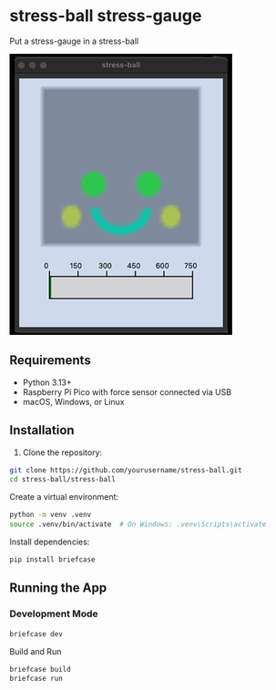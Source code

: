 # stress-ball stress-gauge

Put a stress-gauge in a stress-ball

![](stress-ball.gif)

## Requirements

- Python 3.13+
- Raspberry Pi Pico with force sensor connected via USB
- macOS, Windows, or Linux

## Installation

1. Clone the repository:

```bash
git clone https://github.com/yourusername/stress-ball.git
cd stress-ball/stress-ball
```

Create a virtual environment:

```bash
python -m venv .venv
source .venv/bin/activate  # On Windows: .venv\Scripts\activate
```

Install dependencies:

```bash
pip install briefcase
```
## Running the App

### Development Mode

```bash
briefcase dev
```
Build and Run

```bash
briefcase build
briefcase run
```